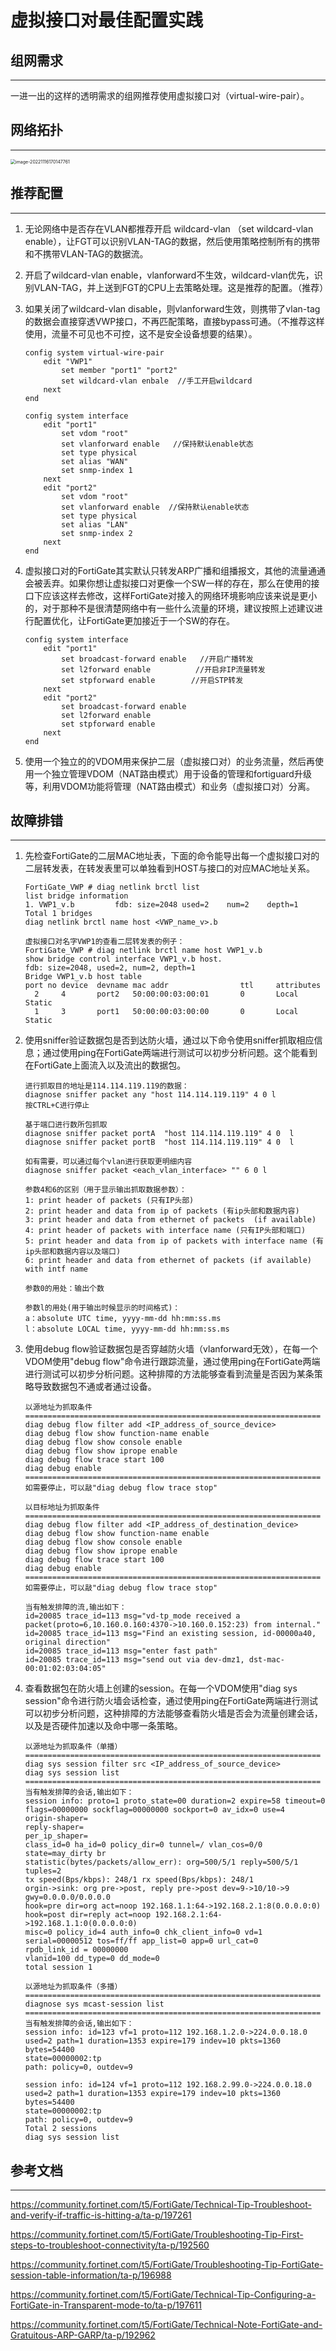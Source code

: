 # 虚拟接口对最佳配置实践

## 组网需求

------

一进一出的这样的透明需求的组网推荐使用虚拟接口对（virtual-wire-pair）。

## 网络拓扑

------

<img src="../../../images/image-20221116170147761.png" alt="image-20221116170147761" style="zoom:50%;" />

## 推荐配置

------

1. 无论网络中是否存在VLAN都推荐开启 wildcard-vlan （set wildcard-vlan enable），让FGT可以识别VLAN-TAG的数据，然后使用策略控制所有的携带和不携带VLAN-TAG的数据流。

2. 开启了wildcard-vlan enable，vlanforward不生效，wildcard-vlan优先，识别VLAN-TAG，并上送到FGT的CPU上去策略处理。这是推荐的配置。（推荐）

3. 如果关闭了wildcard-vlan disable，则vlanforward生效，则携带了vlan-tag的数据会直接穿透VWP接口，不再匹配策略，直接bypass可通。（不推荐这样使用，流量不可见也不可控，这不是安全设备想要的结果）。

   ```
   config system virtual-wire-pair
       edit "VWP1"
           set member "port1" "port2"
           set wildcard-vlan enbale  //手工开启wildcard
       next
   end
   
   config system interface
       edit "port1"
           set vdom "root"
           set vlanforward enable   //保持默认enable状态
           set type physical
           set alias "WAN"
           set snmp-index 1
       next
       edit "port2"
           set vdom "root"
           set vlanforward enable  //保持默认enable状态
           set type physical
           set alias "LAN"
           set snmp-index 2
       next
   end
   ```

4. 虚拟接口对的FortiGate其实默认只转发ARP广播和组播报文，其他的流量通通会被丢弃。如果你想让虚拟接口对更像一个SW一样的存在，那么在使用的接口下应该这样去修改，这样FortiGate对接入的网络环境影响应该来说是更小的，对于那种不是很清楚网络中有一些什么流量的环境，建议按照上述建议进行配置优化，让FortiGate更加接近于一个SW的存在。

   ```
   config system interface
       edit "port1"
           set broadcast-forward enable   //开启广播转发
           set l2forward enable          //开启非IP流量转发
           set stpforward enable        //开启STP转发
       next
       edit "port2"
           set broadcast-forward enable
           set l2forward enable
           set stpforward enable
       next 
   end
   ```

5. 使用一个独立的的VDOM用来保护二层（虚拟接口对）的业务流量，然后再使用一个独立管理VDOM（NAT路由模式）用于设备的管理和fortiguard升级等，利用VDOM功能将管理（NAT路由模式）和业务（虚拟接口对）分离。

## 故障排错

------

1. 先检查FortiGate的二层MAC地址表，下面的命令能导出每一个虚拟接口对的二层转发表，在转发表里可以单独看到HOST与接口的对应MAC地址关系。

   ```
   FortiGate_VWP # diag netlink brctl list
   list bridge information
   1. VWP1_v.b         fdb: size=2048 used=2    num=2    depth=1  
   Total 1 bridges
   diag netlink brctl name host <VWP_name_v>.b
   
   虚拟接口对名字VWP1的查看二层转发表的例子：
   FortiGate_VWP # diag netlink brctl name host VWP1_v.b
   show bridge control interface VWP1_v.b host.
   fdb: size=2048, used=2, num=2, depth=1
   Bridge VWP1_v.b host table
   port no device  devname mac addr                ttl     attributes
     2     4       port2   50:00:00:03:00:01       0       Local Static
     1     3       port1   50:00:00:03:00:00       0       Local Static
   ```

2. 使用sniffer验证数据包是否到达防火墙，通过以下命令使用sniffer抓取相应信息；通过使用ping在FortiGate两端进行测试可以初步分析问题。这个能看到在FortiGate上面流入以及流出的数据包。

   ```
   进行抓取目的地址是114.114.119.119的数据：
   diagnose sniffer packet any "host 114.114.119.119" 4 0 l           按CTRL+C进行停止
   
   基于端口进行数所包抓取
   diagnose sniffer packet portA  "host 114.114.119.119" 4 0  l
   diagnose sniffer packet portB  "host 114.114.119.119" 4 0  l
   
   如有需要，可以通过每个vlan进行获取更明细内容
   diagnose sniffer packet <each_vlan_interface> "" 6 0 l
   
   参数4和6的区别（用于显示输出抓取数据参数）：
   1: print header of packets (只有IP头部)
   2: print header and data from ip of packets (有ip头部和数据内容)
   3: print header and data from ethernet of packets  (if available)
   4: print header of packets with interface name (只有IP头部和端口)
   5: print header and data from ip of packets with interface name (有ip头部和数据内容以及端口)
   6: print header and data from ethernet of packets (if available) with intf name
   
   参数0的用处：输出个数
   
   参数l的用处(用于输出时候显示的时间格式)：
   a：absolute UTC time, yyyy-mm-dd hh:mm:ss.ms
   l：absolute LOCAL time, yyyy-mm-dd hh:mm:ss.ms
   ```

3. 使用debug flow验证数据包是否穿越防火墙（vlanforward无效），在每一个VDOM使用"debug flow"命令进行跟踪流量，通过使用ping在FortiGate两端进行测试可以初步分析问题。这种排障的方法能够查看到流量是否因为某条策略导致数据包不通或者通过设备。

   ```
   以源地址为抓取条件
   ==================================================================
   diag debug flow filter add <IP_address_of_source_device>
   diag debug flow show function-name enable
   diag debug flow show console enable
   diag debug flow show iprope enable
   diag debug flow trace start 100
   diag debug enable
   ==================================================================
   如需要停止，可以敲"diag debug flow trace stop"
   
   以目标地址为抓取条件
   ==================================================================
   diag debug flow filter add <IP_address_of_destination_device>
   diag debug flow show function-name enable
   diag debug flow show console enable
   diag debug flow show iprope enable
   diag debug flow trace start 100
   diag debug enable
   ==================================================================
   如需要停止，可以敲"diag debug flow trace stop"
   
   当有触发排障的流,输出如下：
   id=20085 trace_id=113 msg="vd-tp_mode received a packet(proto=6,10.160.0.160:4370->10.160.0.152:23) from internal."
   id=20085 trace_id=113 msg="Find an existing session, id-00000a40, original direction"
   id=20085 trace_id=113 msg="enter fast path"
   id=20085 trace_id=113 msg="send out via dev-dmz1, dst-mac-00:01:02:03:04:05"
   ```

4. 查看数据包在防火墙上创建的session。在每一个VDOM使用"diag sys session"命令进行防火墙会话检查，通过使用ping在FortiGate两端进行测试可以初步分析问题，这种排障的方法能够查看防火墙是否会为流量创建会话，以及是否硬件加速以及命中哪一条策略。

   ```
   以源地址为抓取条件（单播）
   ==================================================================
   diag sys session filter src <IP_address_of_source_device>
   diag sys session list
   ==================================================================
   当有触发排障的会话,输出如下：
   session info: proto=1 proto_state=00 duration=2 expire=58 timeout=0 flags=00000000 sockflag=00000000 sockport=0 av_idx=0 use=4
   origin-shaper=
   reply-shaper=
   per_ip_shaper=
   class_id=0 ha_id=0 policy_dir=0 tunnel=/ vlan_cos=0/0
   state=may_dirty br
   statistic(bytes/packets/allow_err): org=500/5/1 reply=500/5/1 tuples=2
   tx speed(Bps/kbps): 248/1 rx speed(Bps/kbps): 248/1
   orgin->sink: org pre->post, reply pre->post dev=9->10/10->9 gwy=0.0.0.0/0.0.0.0
   hook=pre dir=org act=noop 192.168.1.1:64->192.168.2.1:8(0.0.0.0:0)
   hook=post dir=reply act=noop 192.168.2.1:64->192.168.1.1:0(0.0.0.0:0)
   misc=0 policy_id=4 auth_info=0 chk_client_info=0 vd=1
   serial=00000512 tos=ff/ff app_list=0 app=0 url_cat=0
   rpdb_link_id = 00000000
   vlanid=100 dd_type=0 dd_mode=0
   total session 1
   
   以源地址为抓取条件（多播）
   ==================================================================
   diagnose sys mcast-session list
   ==================================================================
   当有触发排障的会话,输出如下：
   session info: id=123 vf=1 proto=112 192.168.1.2.0->224.0.0.18.0
   used=2 path=1 duration=1353 expire=179 indev=10 pkts=1360 bytes=54400
   state=00000002:tp
   path: policy=0, outdev=9
   
   session info: id=124 vf=1 proto=112 192.168.2.99.0->224.0.0.18.0
   used=2 path=1 duration=1353 expire=179 indev=10 pkts=1360 bytes=54400
   state=00000002:tp
   path: policy=0, outdev=9
   Total 2 sessions
   diag sys session list
   ```

## 参考文档

------

https://community.fortinet.com/t5/FortiGate/Technical-Tip-Troubleshoot-and-verify-if-traffic-is-hitting-a/ta-p/197261

https://community.fortinet.com/t5/FortiGate/Troubleshooting-Tip-First-steps-to-troubleshoot-connectivity/ta-p/192560

https://community.fortinet.com/t5/FortiGate/Troubleshooting-Tip-FortiGate-session-table-information/ta-p/196988

https://community.fortinet.com/t5/FortiGate/Technical-Tip-Configuring-a-FortiGate-in-Transparent-mode-to/ta-p/197611

https://community.fortinet.com/t5/FortiGate/Technical-Note-FortiGate-and-Gratuitous-ARP-GARP/ta-p/192962
